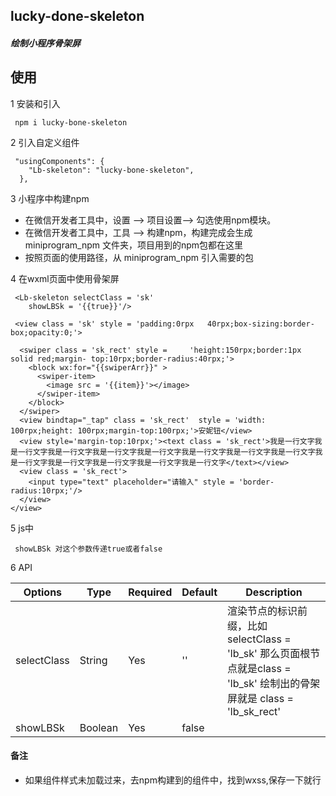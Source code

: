## lucky-done-skeleton
##### 绘制小程序骨架屏

## 使用

1 安装和引入

```
 npm i lucky-bone-skeleton
```

2 引入自定义组件

```
 "usingComponents": {
    "Lb-skeleton": "lucky-bone-skeleton",
  },
```

3 小程序中构建npm

*  在微信开发者工具中，设置 —> 项目设置—> 勾选使用npm模块。
*  在微信开发者工具中，工具 —> 构建npm，构建完成会生成 miniprogram_npm 文件夹，项目用到的npm包都在这里
*  按照页面的使用路径，从 miniprogram_npm 引入需要的包

4 在wxml页面中使用骨架屏

```
 <Lb-skeleton selectClass = 'sk' 
 	showLBSk = '{{true}}'/>
 	
 <view class = 'sk' style = 'padding:0rpx 	40rpx;box-sizing:border-box;opacity:0;'>
  
  <swiper class = 'sk_rect' style = 	'height:150rpx;border:1px solid red;margin-	top:10rpx;border-radius:40rpx;'>
    <block wx:for="{{swiperArr}}" > 
      <swiper-item>
        <image src = '{{item}}'></image>
      </swiper-item>
    </block>
  </swiper>
  <view bindtap="_tap" class = 'sk_rect'  style = 'width: 100rpx;height: 100rpx;margin-top:100rpx;'>安妮钮</view>
  <view style='margin-top:10rpx;'><text class = 'sk_rect'>我是一行文字我是一行文字我是一行文字我是一行文字我是一行文字我是一行文字我是一行文字我是一行文字我是一行文字我是一行文字我是一行文字我是一行文字我是一行文字</text></view>
  <view class = 'sk_rect'>
    <input type="text" placeholder="请输入" style = 'border-radius:10rpx;'/>
  </view>
</view>
```

5 js中

```
 showLBSk 对这个参数传递true或者false
```

6 API

|Options|Type|Required|Default|Description|
|----|----|----|----|----|
| selectClass | String | Yes| ''| 渲染节点的标识前缀，比如selectClass = 'lb_sk' 那么页面根节点就是class = 'lb_sk' 绘制出的骨架屏就是 class = 'lb_sk_rect'
| showLBSk | Boolean | Yes | false|

#### 备注
* 如果组件样式未加载过来，去npm构建到的组件中，找到wxss,保存一下就行